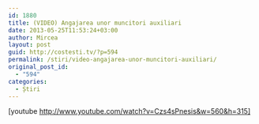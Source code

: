 ```yaml
---
id: 1880
title: (VIDEO) Angajarea unor muncitori auxiliari
date: 2013-05-25T11:53:24+03:00
author: Mircea
layout: post
guid: http://costesti.tv/?p=594
permalink: /stiri/video-angajarea-unor-muncitori-auxiliari/
original_post_id:
  - "594"
categories:
  - Știri
---
```

[youtube http://www.youtube.com/watch?v=Czs4sPnesis&w=560&h=315]